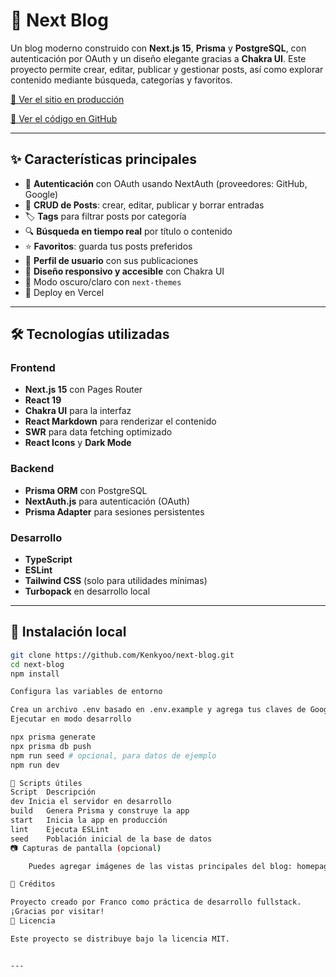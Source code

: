 # 📝 Next Blog

Un blog moderno construido con **Next.js 15**, **Prisma** y **PostgreSQL**, con autenticación por OAuth y un diseño elegante gracias a **Chakra UI**. Este proyecto permite crear, editar, publicar y gestionar posts, así como explorar contenido mediante búsqueda, categorías y favoritos.

[🔗 Ver el sitio en producción](https://next-blog-mu-brown.vercel.app)

[📂 Ver el código en GitHub](https://github.com/Kenkyoo/next-blog)

---

## ✨ Características principales

- 🔐 **Autenticación** con OAuth usando NextAuth (proveedores: GitHub, Google)
- 📝 **CRUD de Posts**: crear, editar, publicar y borrar entradas
- 🏷️ **Tags** para filtrar posts por categoría
- 🔍 **Búsqueda en tiempo real** por título o contenido
- ⭐ **Favoritos**: guarda tus posts preferidos
- 👤 **Perfil de usuario** con sus publicaciones
- 🎨 **Diseño responsivo y accesible** con Chakra UI
- 🌙 Modo oscuro/claro con `next-themes`
- 🚀 Deploy en Vercel

---

## 🛠️ Tecnologías utilizadas

### Frontend

- **Next.js 15** con Pages Router
- **React 19**
- **Chakra UI** para la interfaz
- **React Markdown** para renderizar el contenido
- **SWR** para data fetching optimizado
- **React Icons** y **Dark Mode**

### Backend

- **Prisma ORM** con PostgreSQL
- **NextAuth.js** para autenticación (OAuth)
- **Prisma Adapter** para sesiones persistentes

### Desarrollo

- **TypeScript**
- **ESLint**
- **Tailwind CSS** (solo para utilidades mínimas)
- **Turbopack** en desarrollo local

---

## 🚀 Instalación local

```bash
git clone https://github.com/Kenkyoo/next-blog.git
cd next-blog
npm install

Configura las variables de entorno

Crea un archivo .env basado en .env.example y agrega tus claves de Google/GitHub y la URL de la base de datos PostgreSQL.
Ejecutar en modo desarrollo

npx prisma generate
npx prisma db push
npm run seed # opcional, para datos de ejemplo
npm run dev

🧪 Scripts útiles
Script	Descripción
dev	Inicia el servidor en desarrollo
build	Genera Prisma y construye la app
start	Inicia la app en producción
lint	Ejecuta ESLint
seed	Población inicial de la base de datos
📷 Capturas de pantalla (opcional)

    Puedes agregar imágenes de las vistas principales del blog: homepage, vista de post, editor, perfil de usuario, etc.

🙌 Créditos

Proyecto creado por Franco como práctica de desarrollo fullstack.
¡Gracias por visitar!
📄 Licencia

Este proyecto se distribuye bajo la licencia MIT.


---
```
